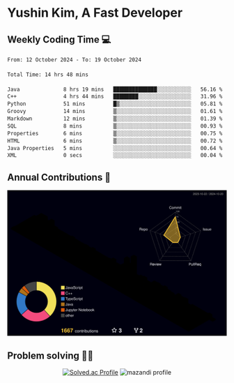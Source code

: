 # Yushin Kim, A Fast Developer

## Weekly Coding Time 💻

<!--START_SECTION:waka-->

```txt
From: 12 October 2024 - To: 19 October 2024

Total Time: 14 hrs 48 mins

Java              8 hrs 19 mins   ██████████████░░░░░░░░░░░   56.16 %
C++               4 hrs 44 mins   ████████░░░░░░░░░░░░░░░░░   31.96 %
Python            51 mins         █▒░░░░░░░░░░░░░░░░░░░░░░░   05.81 %
Groovy            14 mins         ▒░░░░░░░░░░░░░░░░░░░░░░░░   01.61 %
Markdown          12 mins         ▒░░░░░░░░░░░░░░░░░░░░░░░░   01.39 %
SQL               8 mins          ▒░░░░░░░░░░░░░░░░░░░░░░░░   00.93 %
Properties        6 mins          ▒░░░░░░░░░░░░░░░░░░░░░░░░   00.75 %
HTML              6 mins          ▒░░░░░░░░░░░░░░░░░░░░░░░░   00.72 %
Java Properties   5 mins          ░░░░░░░░░░░░░░░░░░░░░░░░░   00.64 %
XML               0 secs          ░░░░░░░░░░░░░░░░░░░░░░░░░   00.04 %
```

<!--END_SECTION:waka-->

## Annual Contributions 🏃

![](./profile-3d-contrib/profile-night-rainbow.svg)

## Problem solving 👨‍💻

<div align="center">

[![Solved.ac Profile](http://mazassumnida.wtf/api/v2/generate_badge?boj=kys010306)](https://solved.ac/kys010306)
![mazandi profile](http://mazandi.herokuapp.com/api?handle=kys010306&theme=dark)

</div>
